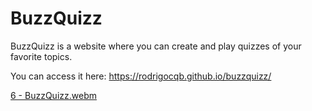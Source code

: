 # BuzzQuizz
BuzzQuizz is a website where you can create and play quizzes of your favorite topics.

You can access it here: https://rodrigocqb.github.io/buzzquizz/

[6 - BuzzQuizz.webm](https://user-images.githubusercontent.com/106849571/194599044-536117b1-a187-4131-99fc-9ffe9b105772.webm)
